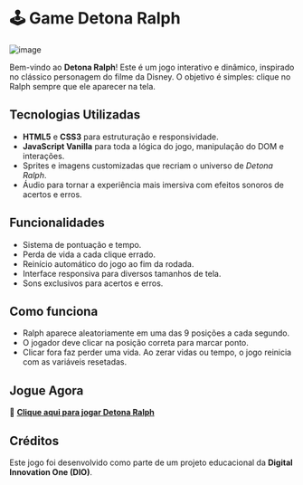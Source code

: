 # 🕹️ Game Detona Ralph

![image](https://github.com/user-attachments/assets/2bc73c50-ce5d-4284-b0ab-690d287439fb)


Bem-vindo ao **Detona Ralph**! Este é um jogo interativo e dinâmico, inspirado no clássico personagem do filme da Disney. O objetivo é simples: clique no Ralph sempre que ele aparecer na tela.

##  Tecnologias Utilizadas

- **HTML5** e **CSS3** para estruturação e responsividade.
- **JavaScript Vanilla** para toda a lógica do jogo, manipulação do DOM e interações.
- Sprites e imagens customizadas que recriam o universo de *Detona Ralph*.
- Áudio para tornar a experiência mais imersiva com efeitos sonoros de acertos e erros.

##  Funcionalidades

- Sistema de pontuação e tempo.
- Perda de vida a cada clique errado.
- Reinício automático do jogo ao fim da rodada.
- Interface responsiva para diversos tamanhos de tela.
- Sons exclusivos para acertos e erros.

##  Como funciona

- Ralph aparece aleatoriamente em uma das 9 posições a cada segundo.
- O jogador deve clicar na posição correta para marcar ponto.
- Clicar fora faz perder uma vida. Ao zerar vidas ou tempo, o jogo reinicia com as variáveis resetadas.

##  Jogue Agora

🔗 **[Clique aqui para jogar Detona Ralph](https://devrafcks.github.io/gameDetonaRalph-DIO/)**

## Créditos

Este jogo foi desenvolvido como parte de um projeto educacional da **Digital Innovation One (DIO)**.
